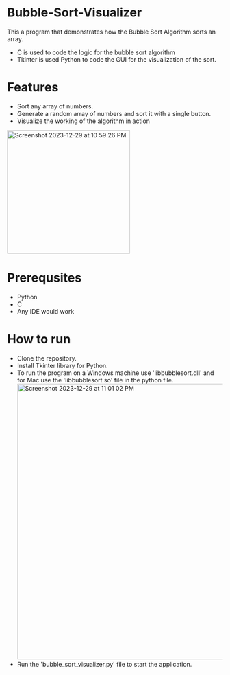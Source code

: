 # Bubble-Sort-Visualizer
This a program that demonstrates how the Bubble Sort Algorithm sorts an array.
- C is used to code the logic for the bubble sort algorithm
- Tkinter is used Python to code the GUI for the visualization of the sort.

# Features
- Sort any array of numbers.
- Generate a random array of numbers and sort it with a single button.
- Visualize the working of the algorithm in action
<img width="287" alt="Screenshot 2023-12-29 at 10 59 26 PM" src="https://github.com/realPOWER2004/Bubble-Sort-Visualizer/assets/113462628/041db6c2-d81c-4963-8228-e2b5f3b4ed65">

# Prerequsites
- Python
- C
- Any IDE would work

# How to run
- Clone the repository.
- Install Tkinter library for Python.
- To run the program on a Windows machine use 'libbubblesort.dll' and for Mac use the 'libbubblesort.so' file in the python file.
  <img width="642" alt="Screenshot 2023-12-29 at 11 01 02 PM" src="https://github.com/realPOWER2004/Bubble-Sort-Visualizer/assets/113462628/2f185297-eedf-43ab-9ca8-6f956fe84e49">
- Run the 'bubble_sort_visualizer.py' file to start the application.
